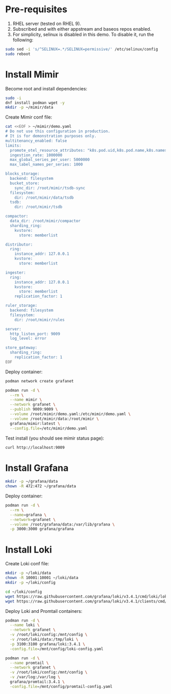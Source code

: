 # Pre-requisites

1. RHEL server (tested on RHEL 9).
2. Subscribed and with either appstream and baseos repos enabled.
3. For simplicity, selinux is disabled in this demo. To disable it, run the following:

```bash
sudo sed -i 's/^SELINUX=.*/SELINUX=permissive/' /etc/selinux/config
sudo reboot
```

# Install Mimir

Become root and install dependencies:

```bash
sudo -i
dnf install podman wget -y
mkdir -p ~/mimir/data
```

Create Mimir conf file:

```bash
cat <<EOF > ~/mimir/demo.yaml
# Do not use this configuration in production.
# It is for demonstration purposes only.
multitenancy_enabled: false
limits:
  promote_otel_resource_attributes: "k8s.pod.uid,k8s.pod.name,k8s.namespace.name,k8s.container.name,k8s.node.name,k8s.pod.start_time,service.name,host.name"
  ingestion_rate: 1000000
  max_global_series_per_user: 5000000
  max_label_names_per_series: 1000

blocks_storage:
  backend: filesystem
  bucket_store:
    sync_dir: /root/mimir/tsdb-sync
  filesystem:
    dir: /root/mimir/data/tsdb
  tsdb:
    dir: /root/mimir/tsdb

compactor:
  data_dir: /root/mimir/compactor
  sharding_ring:
    kvstore:
      store: memberlist

distributor:
  ring:
    instance_addr: 127.0.0.1
    kvstore:
      store: memberlist

ingester:
  ring:
    instance_addr: 127.0.0.1
    kvstore:
      store: memberlist
    replication_factor: 1

ruler_storage:
  backend: filesystem
  filesystem:
    dir: /root/mimir/rules

server:
  http_listen_port: 9009
  log_level: error

store_gateway:
  sharding_ring:
    replication_factor: 1
EOF
```

Deploy container:

```bash
podman network create grafanet

podman run -d \
  --rm \
  --name mimir \
  --network grafanet \
  --publish 9009:9009 \
  --volume /root/mimir/demo.yaml:/etc/mimir/demo.yaml \
  --volume /root/mimir/data:/root/mimir \
  grafana/mimir:latest \
  --config.file=/etc/mimir/demo.yaml
```

Test install (you should see mimir status page):

```bash
curl http://localhost:9009
```

# Install Grafana

```bash
mkdir -p ~/grafana/data
chown -R 472:472 ~/grafana/data
```

Deploy container:

```bash
podman run -d \
  --rm \
  --name=grafana \
  --network=grafanet \
  --volume /root/grafana/data:/var/lib/grafana \
  -p 3000:3000 grafana/grafana
```

# Install Loki

Create Loki conf file:

```bash
mkdir -p ~/loki/data
chown -R 10001:10001 ~/loki/data
mkdir -p ~/loki/config

cd ~/loki/config
wget https://raw.githubusercontent.com/grafana/loki/v3.4.1/cmd/loki/loki-local-config.yaml -O loki-config.yaml
wget https://raw.githubusercontent.com/grafana/loki/v3.4.1/clients/cmd/promtail/promtail-docker-config.yaml -O promtail-config.yaml
```

Deploy Loki and Promtail containers:

```bash
podman run -d \
  --name loki \
  --network grafanet \
  -v /root/loki/config:/mnt/config \
  -v /root/loki/data:/tmp/loki \
  -p 3100:3100 grafana/loki:3.4.1 \
  -config.file=/mnt/config/loki-config.yaml

podman run -d \
  --name promtail \
  --network grafanet \
  -v /root/loki/config:/mnt/config \
  -v /var/log:/var/log \
  grafana/promtail:3.4.1 \
  -config.file=/mnt/config/promtail-config.yaml
```